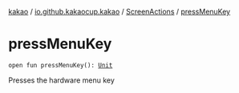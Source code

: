 [kakao](../../index.md) / [io.github.kakaocup.kakao](../index.md) / [ScreenActions](index.md) / [pressMenuKey](./press-menu-key.md)

# pressMenuKey

`open fun pressMenuKey(): `[`Unit`](https://kotlinlang.org/api/latest/jvm/stdlib/kotlin/-unit/index.html)

Presses the hardware menu key

